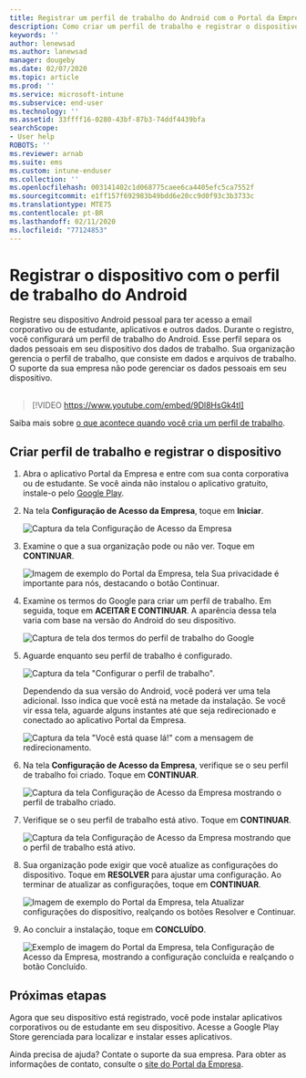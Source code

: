 ```yaml
---
title: Registrar um perfil de trabalho do Android com o Portal da Empresa do Intune | Microsoft Docs
description: Como criar um perfil de trabalho e registrar o dispositivo no Portal da Empresa do Intune.
keywords: ''
author: lenewsad
ms.author: lanewsad
manager: dougeby
ms.date: 02/07/2020
ms.topic: article
ms.prod: ''
ms.service: microsoft-intune
ms.subservice: end-user
ms.technology: ''
ms.assetid: 33ffff16-0280-43bf-87b3-74ddf4439bfa
searchScope:
- User help
ROBOTS: ''
ms.reviewer: arnab
ms.suite: ems
ms.custom: intune-enduser
ms.collection: ''
ms.openlocfilehash: 003141402c1d068775caee6ca4405efc5ca7552f
ms.sourcegitcommit: e1ff157f692983b49bdd6e20cc9d0f93c3b3733c
ms.translationtype: MTE75
ms.contentlocale: pt-BR
ms.lasthandoff: 02/11/2020
ms.locfileid: "77124853"
---
```

# <a name="enroll-device-with-android-work-profile"></a>Registrar o dispositivo com o perfil de trabalho do Android

Registre seu dispositivo Android pessoal para ter acesso a email corporativo ou de estudante, aplicativos e outros dados. Durante o registro, você configurará um perfil de trabalho do Android. Esse perfil separa os dados pessoais em seu dispositivo dos dados de trabalho. Sua organização gerencia o perfil de trabalho, que consiste em dados e arquivos de trabalho. O suporte da sua empresa não pode gerenciar os dados pessoais em seu dispositivo.  
</br>
> [!VIDEO https://www.youtube.com/embed/9Dl8HsGk4tI]

Saiba mais sobre [o que acontece quando você cria um perfil de trabalho](what-happens-when-you-create-a-work-profile-android.md).

## <a name="create-work-profile-and-enroll-device"></a>Criar perfil de trabalho e registrar o dispositivo

1. Abra o aplicativo Portal da Empresa e entre com sua conta corporativa ou de estudante. Se você ainda não instalou o aplicativo gratuito, instale-o pelo [Google Play](https://play.google.com/store/apps/details?id=com.microsoft.windowsintune.companyportal).  

2. Na tela **Configuração de Acesso da Empresa**, toque em **Iniciar**.  

    ![Captura da tela Configuração de Acesso da Empresa](./media/access-setup-work-profile-1911.png)  

3. Examine o que a sua organização pode ou não ver. Toque em **CONTINUAR**. 

    ![Imagem de exemplo do Portal da Empresa, tela Sua privacidade é importante para nós, destacando o botão Continuar.](./media/android-privacy-screen-1911.png)  

4. Examine os termos do Google para criar um perfil de trabalho. Em seguida, toque em **ACEITAR E CONTINUAR**. A aparência dessa tela varia com base na versão do Android do seu dispositivo. 

    ![Captura de tela dos termos do perfil de trabalho do Google](./media/android-wp-05-1908.png)  

5. Aguarde enquanto seu perfil de trabalho é configurado.  

    ![Captura da tela "Configurar o perfil de trabalho".](./media/android-wp-05a-1908.png)  

   Dependendo da sua versão do Android, você poderá ver uma tela adicional. Isso indica que você está na metade da instalação. Se você vir essa tela, aguarde alguns instantes até que seja redirecionado e conectado ao aplicativo Portal da Empresa.  

    ![Captura da tela "Você está quase lá!" com a mensagem de redirecionamento.](./media/android-wp-05b-1908.png)  

6. Na tela **Configuração de Acesso da Empresa**, verifique se o seu perfil de trabalho foi criado. Toque em **CONTINUAR**.  

    ![Captura da tela Configuração de Acesso da Empresa mostrando o perfil de trabalho criado.](./media/work-profile-complete-1911.png)  

7. Verifique se o seu perfil de trabalho está ativo. Toque em **CONTINUAR**. 

    ![Captura da tela Configuração de Acesso da Empresa mostrando que o perfil de trabalho está ativo.](./media/work-profile-active-1911.png)  

8. Sua organização pode exigir que você atualize as configurações do dispositivo. Toque em **RESOLVER** para ajustar uma configuração. Ao terminar de atualizar as configurações, toque em **CONTINUAR**.    

    ![Imagem de exemplo do Portal da Empresa, tela Atualizar configurações do dispositivo, realçando os botões Resolver e Continuar.](./media/resolve-settings-1911.png) 


9. Ao concluir a instalação, toque em **CONCLUÍDO**.  

    ![Exemplo de imagem do Portal da Empresa, tela Configuração de Acesso da Empresa, mostrando a configuração concluída e realçando o botão Concluído.](./media/work-profile-done-1911.png)  


## <a name="next-steps"></a>Próximas etapas  

Agora que seu dispositivo está registrado, você pode instalar aplicativos corporativos ou de estudante em seu dispositivo. Acesse a Google Play Store gerenciada para localizar e instalar esses aplicativos. 

Ainda precisa de ajuda? Contate o suporte da sua empresa. Para obter as informações de contato, consulte o [site do Portal da Empresa](https://go.microsoft.com/fwlink/?linkid=2010980).
